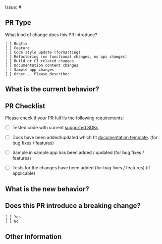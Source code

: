 Issue: #
<!-- Link to relevant issue. All PRs should be asociated with an issue -->

## PR Type
What kind of change does this PR introduce?

<!-- Please check the one that applies to this PR using "x". -->
```
[ ] Bugfix
[ ] Feature
[ ] Code style update (formatting)
[ ] Refactoring (no functional changes, no api changes)
[ ] Build or CI related changes
[ ] Documentation content changes
[ ] Sample app changes
[ ] Other... Please describe:
```


## What is the current behavior?
<!-- Please describe the current behavior that you are modifying, or link to a relevant issue. -->


## PR Checklist
Please check if your PR fulfills the following requirements:

- [ ] Tested code with current [supported SDKs](../readme.md#supported)
- [ ] Docs have been added/updated which fit [documentation template](https://raw.githubusercontent.com/Microsoft/UWPCommunityToolkit/tree/master/docs/.template.md). (for bug fixes / features)
- [ ] Sample in sample app has been added / updated (for bug fixes / features)
- [ ] Tests for the changes have been added (for bug fixes / features) (if applicable)


## What is the new behavior?


## Does this PR introduce a breaking change?
```
[ ] Yes
[ ] No
```

<!-- If this PR contains a breaking change, please describe the impact and migration path for existing applications below. 
     Please note that breaking changes are likely to be rejected -->


## Other information
